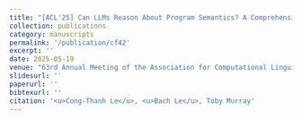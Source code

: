 ```yaml
---
title: "[ACL'25] Can LLMs Reason About Program Semantics? A Comprehensive Evaluation of LLMs on Formal Specification Inference."
collection: publications
category: manuscripts
permalink: '/publication/cf42'
excerpt: ''
date: 2025-05-19
venue: "63rd Annual Meeting of the Association for Computational Linguistics (ACL), Main Research Track"
slidesurl: ''
paperurl: ''
bibtexurl: ''
citation: '<u>Cong-Thanh Le</u>, <u>Bach Le</u>, Toby Murray'
---
```

